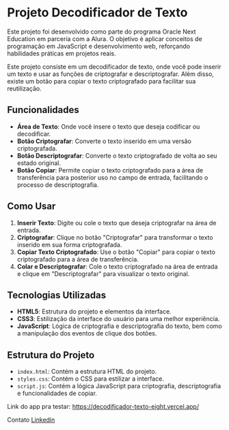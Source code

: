 # Projeto Decodificador de Texto
Este projeto foi desenvolvido como parte do programa Oracle Next Education em parceria com a Alura. O objetivo é aplicar conceitos de programação em JavaScript e desenvolvimento web, reforçando habilidades práticas em projetos reais.

Este projeto consiste em um decodificador de texto, onde você pode inserir um texto e usar as funções de criptografar e descriptografar. Além disso, existe um botão para copiar o texto criptografado para facilitar sua reutilização.

## Funcionalidades

- **Área de Texto**: Onde você insere o texto que deseja codificar ou decodificar.
- **Botão Criptografar**: Converte o texto inserido em uma versão criptografada.
- **Botão Descriptografar**: Converte o texto criptografado de volta ao seu estado original.
- **Botão Copiar**: Permite copiar o texto criptografado para a área de transferência para posterior uso no campo de entrada, facilitando o processo de descriptografia.

## Como Usar

1. **Inserir Texto**: Digite ou cole o texto que deseja criptografar na área de entrada.
2. **Criptografar**: Clique no botão "Criptografar" para transformar o texto inserido em sua forma criptografada.
3. **Copiar Texto Criptografado**: Use o botão "Copiar" para copiar o texto criptografado para a área de transferência.
4. **Colar e Descriptografar**: Cole o texto criptografado na área de entrada e clique em "Descriptografar" para visualizar o texto original.

## Tecnologias Utilizadas

- **HTML5**: Estrutura do projeto e elementos da interface.
- **CSS3**: Estilização da interface do usuário para uma melhor experiência.
- **JavaScript**: Lógica de criptografia e descriptografia do texto, bem como a manipulação dos eventos de clique dos botões.

## Estrutura do Projeto

- `index.html`: Contém a estrutura HTML do projeto.
- `styles.css`: Contém o CSS para estilizar a interface.
- `script.js`: Contém a lógica JavaScript para criptografia, descriptografia e funcionalidades de copiar.

Link do app pra testar: 
https://decodificador-texto-eight.vercel.app/

Contato
[Linkedin](https://www.linkedin.com/in/lviniciusbdzn/)
